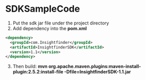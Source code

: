 # SDKSampleCode
1. Put the sdk jar file under the project directory
2. Add dependency into the **pom.xml**
  ```xml
  <dependency>
    <groupId>com.Insightfinder</groupId>
    <artifactId>InsightfinderSDK</artifactId>
    <version>1.1</version>
  </dependency>
  ```
3. Then build: **mvn org.apache.maven.plugins:maven-install-plugin:2.5.2:install-file -Dfile=InsightfinderSDK-1.1.jar**
